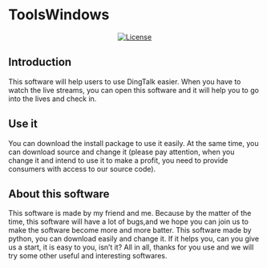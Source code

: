 # ToolsWindows
<p align="center">
	<a href="https://github.com/DingTalkTools/ToolsWindows/master/LICENSE">
		<img src="https://img.shields.io/badge/license-GPL-blue" alt="License">
	</a>
</p>

## Introduction
This software will help users to use DingTalk easier. When you have to watch the live streams, you can open this software and it will help you to go into the lives and check in. 
## Use it
You can download the install package to use it easily. At the same time, you can download source and change it (please pay attention, when you change it and intend to use it to make a profit, you need to provide consumers with access to our source code).
## About this software
This software is made by my friend and me. Because by the matter of the time, this software will have a lot of bugs,and we hope you can join us to make the software become more and more batter. This software made by python, you can download easily and change it. If it helps you, can you give us a start, it is easy to you, isn’t it? All in all, thanks for you use and we will try some other useful and interesting softwares.
